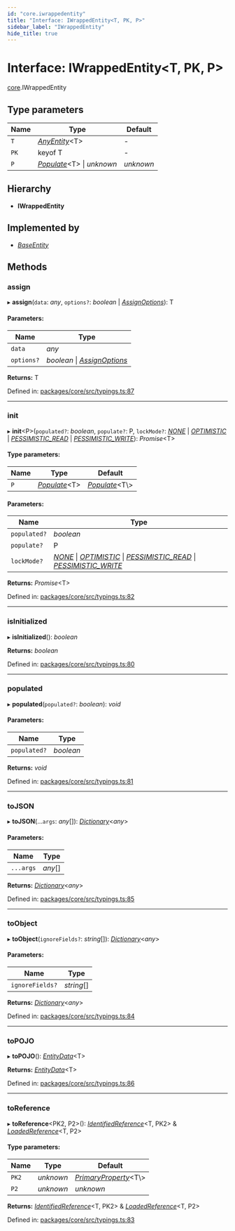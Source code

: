 ```yaml
---
id: "core.iwrappedentity"
title: "Interface: IWrappedEntity<T, PK, P>"
sidebar_label: "IWrappedEntity"
hide_title: true
---
```


# Interface: IWrappedEntity<T, PK, P\>

[core](../modules/core.md).IWrappedEntity

## Type parameters

Name | Type | Default |
------ | ------ | ------ |
`T` | [*AnyEntity*](../modules/core.md#anyentity)<T\> | - |
`PK` | keyof T | - |
`P` | [*Populate*](../modules/core.md#populate)<T\> \| *unknown* | *unknown* |

## Hierarchy

* **IWrappedEntity**

## Implemented by

* [*BaseEntity*](../classes/core.baseentity.md)

## Methods

### assign

▸ **assign**(`data`: *any*, `options?`: *boolean* \| [*AssignOptions*](core.assignoptions.md)): T

#### Parameters:

Name | Type |
------ | ------ |
`data` | *any* |
`options?` | *boolean* \| [*AssignOptions*](core.assignoptions.md) |

**Returns:** T

Defined in: [packages/core/src/typings.ts:87](https://github.com/mikro-orm/mikro-orm/blob/969d4229bd/packages/core/src/typings.ts#L87)

___

### init

▸ **init**<P\>(`populated?`: *boolean*, `populate?`: P, `lockMode?`: [*NONE*](../enums/core.lockmode.md#none) \| [*OPTIMISTIC*](../enums/core.lockmode.md#optimistic) \| [*PESSIMISTIC\_READ*](../enums/core.lockmode.md#pessimistic_read) \| [*PESSIMISTIC\_WRITE*](../enums/core.lockmode.md#pessimistic_write)): *Promise*<T\>

#### Type parameters:

Name | Type | Default |
------ | ------ | ------ |
`P` | [*Populate*](../modules/core.md#populate)<T\> | [*Populate*](../modules/core.md#populate)<T\\> |

#### Parameters:

Name | Type |
------ | ------ |
`populated?` | *boolean* |
`populate?` | P |
`lockMode?` | [*NONE*](../enums/core.lockmode.md#none) \| [*OPTIMISTIC*](../enums/core.lockmode.md#optimistic) \| [*PESSIMISTIC\_READ*](../enums/core.lockmode.md#pessimistic_read) \| [*PESSIMISTIC\_WRITE*](../enums/core.lockmode.md#pessimistic_write) |

**Returns:** *Promise*<T\>

Defined in: [packages/core/src/typings.ts:82](https://github.com/mikro-orm/mikro-orm/blob/969d4229bd/packages/core/src/typings.ts#L82)

___

### isInitialized

▸ **isInitialized**(): *boolean*

**Returns:** *boolean*

Defined in: [packages/core/src/typings.ts:80](https://github.com/mikro-orm/mikro-orm/blob/969d4229bd/packages/core/src/typings.ts#L80)

___

### populated

▸ **populated**(`populated?`: *boolean*): *void*

#### Parameters:

Name | Type |
------ | ------ |
`populated?` | *boolean* |

**Returns:** *void*

Defined in: [packages/core/src/typings.ts:81](https://github.com/mikro-orm/mikro-orm/blob/969d4229bd/packages/core/src/typings.ts#L81)

___

### toJSON

▸ **toJSON**(...`args`: *any*[]): [*Dictionary*](../modules/core.md#dictionary)<*any*\>

#### Parameters:

Name | Type |
------ | ------ |
`...args` | *any*[] |

**Returns:** [*Dictionary*](../modules/core.md#dictionary)<*any*\>

Defined in: [packages/core/src/typings.ts:85](https://github.com/mikro-orm/mikro-orm/blob/969d4229bd/packages/core/src/typings.ts#L85)

___

### toObject

▸ **toObject**(`ignoreFields?`: *string*[]): [*Dictionary*](../modules/core.md#dictionary)<*any*\>

#### Parameters:

Name | Type |
------ | ------ |
`ignoreFields?` | *string*[] |

**Returns:** [*Dictionary*](../modules/core.md#dictionary)<*any*\>

Defined in: [packages/core/src/typings.ts:84](https://github.com/mikro-orm/mikro-orm/blob/969d4229bd/packages/core/src/typings.ts#L84)

___

### toPOJO

▸ **toPOJO**(): [*EntityData*](../modules/core.md#entitydata)<T\>

**Returns:** [*EntityData*](../modules/core.md#entitydata)<T\>

Defined in: [packages/core/src/typings.ts:86](https://github.com/mikro-orm/mikro-orm/blob/969d4229bd/packages/core/src/typings.ts#L86)

___

### toReference

▸ **toReference**<PK2, P2\>(): [*IdentifiedReference*](../modules/core.md#identifiedreference)<T, PK2\> & [*LoadedReference*](core.loadedreference.md)<T, P2\>

#### Type parameters:

Name | Type | Default |
------ | ------ | ------ |
`PK2` | *unknown* | [*PrimaryProperty*](../modules/core.md#primaryproperty)<T\\> |
`P2` | *unknown* | *unknown* |

**Returns:** [*IdentifiedReference*](../modules/core.md#identifiedreference)<T, PK2\> & [*LoadedReference*](core.loadedreference.md)<T, P2\>

Defined in: [packages/core/src/typings.ts:83](https://github.com/mikro-orm/mikro-orm/blob/969d4229bd/packages/core/src/typings.ts#L83)
